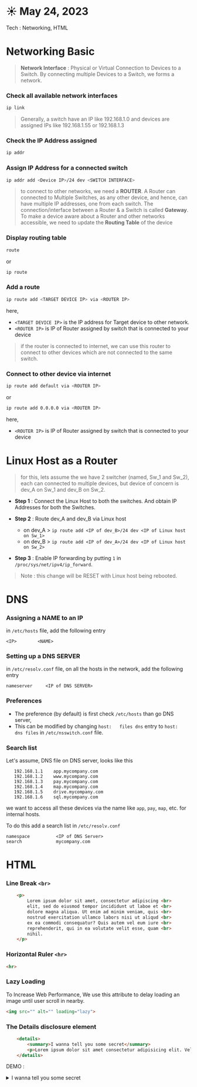# ☀️ May 24, 2023 
Tech : Networking, HTML 

# Networking Basic

> **Network Interface** : Physical or Virtual Connection to Devices to a Switch. By connecting multiple Devices to a Switch, we forms a network.

### Check all available network interfaces
``` bash
ip link
```

> Generally, a switch have an IP like 192.168.1.0 and devices are assigned IPs like 192.168.1.55 or 192.168.1.3

### Check the IP Address assigned
``` bash
ip addr
```

### Assign IP Address for a connected switch
``` bash
ip addr add <Device IP>/24 dev <SWITCH INTERFACE>
```

> to connect to other networks, we need a **ROUTER**. A Router can connected to Multiple Switches, as any other device, and hence, can have multiple IP addresses, one from  each switch. The connection/interface between a Router & a Switch is called **Gateway**. To make a device aware about a Router and other networks accessible, we need to update the **Routing Table** of the device

### Display routing table

``` bash
route
``` 
or
``` bash
ip route
``` 

### Add a route
``` bash
ip route add <TARGET DEVICE IP> via <ROUTER IP>
``` 
here,
- `<TARGET DEVICE IP>` is the IP address for Target device to other network.
- `<ROUTER IP>` is IP of Router assigned by switch that is connected to your device

> if the router is connected to internet, we can use this router to connect to other devices which are not connected to the same switch.

### Connect to other device via internet
``` bash
ip route add default via <ROUTER IP>
``` 
or
``` bash
ip route add 0.0.0.0 via <ROUTER IP>
``` 
here,
- `<ROUTER IP>` is IP of Router assigned by switch that is connected to your device

# Linux Host as a Router

> for this, lets assume the we have 2 switcher (named, Sw_1 and Sw_2), each can connected to multiple devices, but device of concern is dev_A on Sw_1 and dev_B on Sw_2.

- **Step 1** : Connect the Linux Host to both the switches. And obtain IP Addresses for both the Switches.

- **Step 2** : Route dev_A and dev_B via Linux host

    - on dev_A > `ip route add <IP of dev_B>/24 dev <IP of Linux host on Sw_1>`
    - on dev_B > `ip route add <IP of dev_A>/24 dev <IP of Linux host on Sw_2>`

- **Step 3** : Enable IP forwarding by putting `1` in `/proc/sys/net/ipv4/ip_forward`.
>Note : this change will be RESET with Linux host being rebooted.

# DNS

### Assigning a NAME to an IP
in `/etc/hosts` file, add the following entry
```
<IP>        <NAME>
```

### Setting up a DNS SERVER
in `/etc/resolv.conf` file, on all the hosts in the network, add the following entry
```
nameserver     <IP of DNS SERVER>
```

### Preferences
- The preference (by default) is first check `/etc/hosts` than go DNS server,
- This can be modified by changing `host:   files dns` entry to `host:   dns files` in `/etc/nsswitch.conf` file.

### Search list

Let's assume, DNS file on DNS server, looks like this

       192.168.1.1    app.mycompany.com
       192.168.1.2    www.mycompany.com
       192.168.1.3    pay.mycompany.com
       192.168.1.4    map.mycompany.com
       192.168.1.5    drive.mycompany.com
       192.168.1.6    sql.mycompany.com


we want to access all these devices via the name like `app`, `pay`, `map`, etc. for internal hosts.

To do this add a search list in `/etc/resolv.conf`

    namespace          <IP of DNS Server>
    search             mycompany.com

# HTML

### Line Break `<br>`
``` HTML
    <p>
        Lorem ipsum dolor sit amet, consectetur adipiscing <br>
        elit, sed do eiusmod tempor incididunt ut laboe et <br>
        dolore magna aliqua. Ut enim ad minim veniam, quis <br>
        nostrud exercitation ullamco labors nisi ut aliqud <br>
        ex ea commodi consequatur? Quis autem vel eum iure <br>
        reprehenderit, qui in ea volutate velit esse, quam <br>
        nihil.
    </p>
```

### Horizontal Ruler `<hr>`
``` HTML
<hr>
```

### Lazy Loading
To Increase Web Performance, We use this attribute to delay loading an image until user scroll in nearby.
``` HTML
<img src="" alt="" loading="lazy">
```

### The Details disclosure element

``` HTML
    <details>
        <summary>I wanna tell you some secret</summary>
        <p>Lorem ipsum dolor sit amet consectetur adipisicing elit. Velit et animi consequuntur aliquam del! </p>
    </details>
```

DEMO :

<details>
        <summary>I wanna tell you some secret</summary>
        <p>Lorem ipsum dolor sit amet consectetur adipisicing elit. Velit et animi consequuntur aliquam del! </p>
</details>